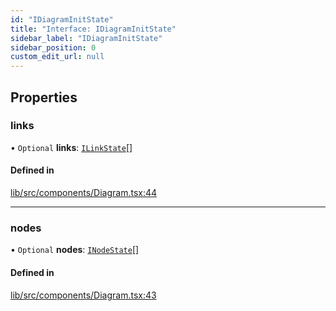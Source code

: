 ```yaml
---
id: "IDiagramInitState"
title: "Interface: IDiagramInitState"
sidebar_label: "IDiagramInitState"
sidebar_position: 0
custom_edit_url: null
---
```


## Properties

### links

• `Optional` **links**: [`ILinkState`](ILinkState)[]

#### Defined in

[lib/src/components/Diagram.tsx:44](https://github.com/tokarchyn/react-easy-diagram/blob/96a8c28/lib/src/components/Diagram.tsx#L44)

___

### nodes

• `Optional` **nodes**: [`INodeState`](INodeState)[]

#### Defined in

[lib/src/components/Diagram.tsx:43](https://github.com/tokarchyn/react-easy-diagram/blob/96a8c28/lib/src/components/Diagram.tsx#L43)
